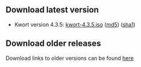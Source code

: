 ## Download latest version


* Kwort version 4.3.5: [kwort-4.3.5.iso](https://downloads.kwort.org/kwort-4.3.5.iso) ([md5](https://downloads.kwort.org/kwort-4.3.5.iso.md5)) ([sha1](https://downloads.kwort.org/kwort-4.3.5.iso.sha1))

## Download older releases

Download links to older versions can be found [here](http://europa.fapyd.unr.edu.ar/pub/kwort/)

